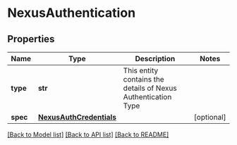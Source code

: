 # NexusAuthentication

## Properties
Name | Type | Description | Notes
------------ | ------------- | ------------- | -------------
**type** | **str** | This entity contains the details of Nexus Authentication Type | 
**spec** | [**NexusAuthCredentials**](NexusAuthCredentials.md) |  | [optional] 

[[Back to Model list]](../README.md#documentation-for-models) [[Back to API list]](../README.md#documentation-for-api-endpoints) [[Back to README]](../README.md)

